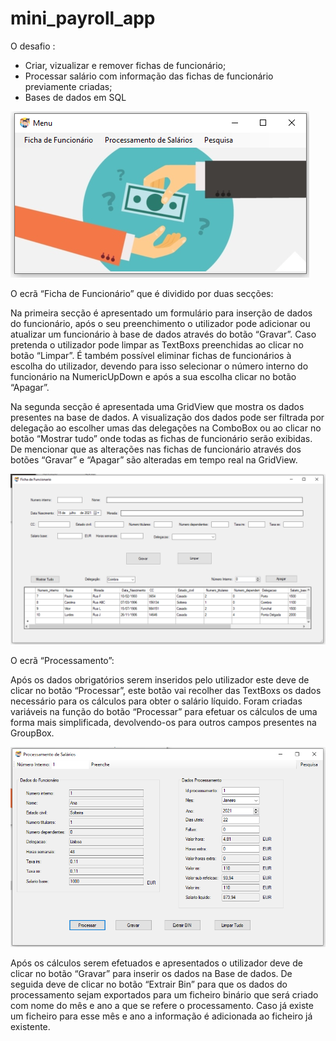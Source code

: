 # mini_payroll_app

O desafio : 
- Criar, vizualizar e remover fichas de funcionário;
- Processar salário com informação das fichas de funcionário previamente criadas;
- Bases de dados em SQL

            


![Image of Yaktocat](https://github.com/sergiomsgoncalvs/mini_payroll_app/blob/main/Menu%20principal.PNG)




O ecrã “Ficha de Funcionário” que é dividido por duas secções:

Na primeira secção é apresentado um formulário para inserção de dados do funcionário, após o seu preenchimento o utilizador pode adicionar ou atualizar um funcionário à base de dados através do botão “Gravar”. Caso pretenda o utilizador pode limpar as TextBoxs preenchidas ao clicar no botão “Limpar”.
É também possível eliminar fichas de funcionários à escolha do utilizador, devendo para isso selecionar o número interno do funcionário na NumericUpDown e após a sua escolha clicar no botão “Apagar”.


Na segunda secção é apresentada uma GridView que mostra os dados presentes na base de dados. A visualização dos dados pode ser filtrada por delegação ao escolher umas das delegações na ComboBox ou ao clicar no botão “Mostrar tudo” onde todas as fichas de funcionário serão exibidas. De mencionar que as alterações nas fichas de funcionário através dos botões “Gravar” e “Apagar” são alteradas em tempo real na GridView.

![Image of Yaktocat](https://github.com/sergiomsgoncalvs/mini_payroll_app/blob/main/Ficha%20funcionario.PNG)


O ecrã “Processamento”:

Após os dados obrigatórios serem inseridos pelo utilizador este deve de clicar no botão “Processar”, este botão vai recolher das TextBoxs os dados necessário para os cálculos para obter o salário líquido. Foram criadas variáveis na função do botão “Processar” para efetuar os cálculos de uma forma mais simplificada, devolvendo-os para outros campos presentes na GroupBox.


![Image of Yaktocat](https://github.com/sergiomsgoncalvs/mini_payroll_app/blob/main/Processamento.PNG)

Após os cálculos serem efetuados e apresentados o utilizador deve de clicar no botão “Gravar” para inserir os dados na Base de dados. De seguida deve de clicar no botão “Extrair Bin” para que os dados do processamento sejam exportados para um ficheiro binário que será criado com nome do mês e ano a que se refere o processamento. Caso já existe um ficheiro para esse mês e ano a informação é adicionada ao ficheiro já existente.
